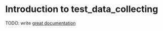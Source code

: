 # Introduction to test_data_collecting

TODO: write [great documentation](http://jacobian.org/writing/what-to-write/)
